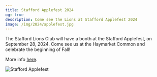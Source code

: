 ```yaml
---
title: Stafford Applefest 2024
og: true
description: Come see the Lions at Stafford Applefest 2024
image: /img/2024/applefest.jpg
---
```

The Stafford Lions Club will have a booth at the Stafford Applefest, on September 28, 2024. Come see us at the Haymarket Common and celebrate the beginning of Fall!

More info <a href="https://www.explorestaffordct.com/applefest" target="_blank">here</a>.

<img src="/img/2024/applefest.jpg" class="img-fluid" alt="Stafford Applefest" />
